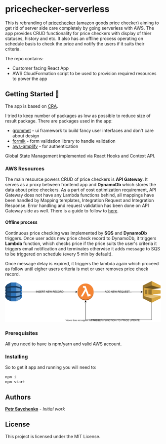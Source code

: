 # pricechecker-serverless

This is rebranding of [pricechecker](https://github.com/petrsavchenko/pricechecker) (amazon goods price checker) aiming to get rid of server side care completely by going serverless with AWS. The app provides CRUD functionality for price checkers with display of thier statuses, history and etc. It also has an offline process operating on schedule basis to check the price and notify the users if it suits their criteria. 

The repo contains:
* Customer facing React App
* AWS CloudFormation script to be used to provision required resources to power the app 

## Getting Started 🚀

The app is based on [CRA](https://github.com/facebook/create-react-app).

I tried to keep number of packages as low as possible to reduce size of result package. There are packages used in the app:
* [grommet](https://v2.grommet.io/) - ui framework to build fancy user interfaces and don't care about design
* [formik](https://formik.org/) - form validation library to handle validation
* [aws-amplify](https://docs.amplify.aws/ui/q/framework/react) - for authentication

Global State Management implemented via React Hooks and Context API.

### AWS Resources

The main resource powers CRUD of price checkers is **API Gateway**. It serves as a proxy between frontend app and **DynamoDb** which stores the data about price checkers. As a part of cost optimization requirement, API Gateway does not have any Lambda functions behind, all mappings have been handled by Mapping templates, Integration Request and Integration Response. Error handling and request validation has been done on API Gateway side as well. There is a guide to follow to [here](https://medium.com/hackernoon/full-guide-to-building-a-serverless-api-with-zero-code-c4f7871998f5).

#### Offline process

Continuous price checking was implemented by **SQS** and **DynamoDb** triggers. Once user adds new price check record to DynamoDb, it triggers **Lambda** function, which checks price if the price suits the user's criteria it triggers email notification and terminates otherwise it adds message to SQS to be triggered on schedule (every 5 min by default).

Once message delay is expired, it triggers the lambda again which proceed as follow until eigher users criteria is met or user removes price check record.

![offline process diagram](/offline_process_diagram.svg) 

### Prerequisites

All you need to have is npm/yarn and valid AWS account.

### Installing

So to get it app and running you will need to:

```
npm i
npm start
```

## Authors

[**Petr Savchenko**](http://petrsavchenko.ru) - *Initial work* 

## License

This project is licensed under the MIT License.